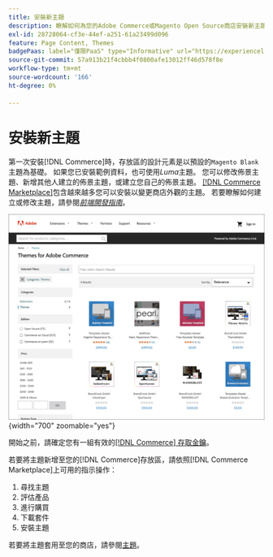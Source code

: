 ```yaml
---
title: 安裝新主題
description: 瞭解如何為您的Adobe Commerce或Magento Open Source商店安裝新主題。
exl-id: 28728064-cf3e-44ef-a251-61a23499d096
feature: Page Content, Themes
badgePaas: label="僅限PaaS" type="Informative" url="https://experienceleague.adobe.com/zh-hant/docs/commerce/user-guides/product-solutions" tooltip="僅適用於雲端專案(Adobe管理的PaaS基礎結構)和內部部署專案的Adobe Commerce 。"
source-git-commit: 57a913b21f4cbbb4f0800afe13012ff46d578f8e
workflow-type: tm+mt
source-wordcount: '166'
ht-degree: 0%

---
```


# 安裝新主題

第一次安裝[!DNL Commerce]時，存放區的設計元素是以預設的`Magento Blank`主題為基礎。 如果您已安裝範例資料，也可使用&#x200B;_Luma_&#x200B;主題。 您可以修改佈景主題、新增其他人建立的佈景主題，或建立您自己的佈景主題。 [[!DNL Commerce Marketplace]](../getting-started/commerce-marketplace.md)包含越來越多您可以安裝以變更商店外觀的主題。 若要瞭解如何建立或修改主題，請參閱&#x200B;[_前端開發指南_](https://developer.adobe.com/commerce/frontend-core/guide/)。

![[!DNL Commerce Marketplace]](./assets/marketplace-themes.png){width="700" zoomable="yes"}

開始之前，請確定您有一組有效的[[!DNL Commerce] 存取金鑰](https://experienceleague.adobe.com/docs/commerce-operations/installation-guide/prerequisites/authentication-keys.html?lang=zh-Hant)。

若要將主題新增至您的[!DNL Commerce]存放區，請依照[!DNL Commerce Marketplace]上可用的指示操作：

1. 尋找主題
1. 評估產品
1. 進行購買
1. 下載套件
1. 安裝主題

若要將主題套用至您的商店，請參閱[主題](themes.md)。
